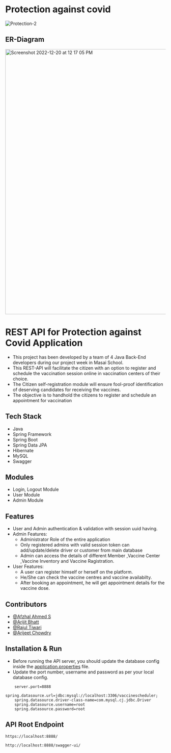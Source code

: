 # Protection against covid

![Protection-2](https://user-images.githubusercontent.com/96117548/208431098-17156c27-d8d5-4996-ad20-b922dabdc5af.jpg)


## ER-Diagram
<img width="832" alt="Screenshot 2022-12-20 at 12 17 05 PM" src="https://user-images.githubusercontent.com/96117548/210172552-625fa43d-fbac-480f-a090-ef9c319b79db.png">


# REST API for Protection against Covid Application

* This project has been developed by a team of 4 Java Back-End developers during our project week in Masai School. 
* This REST-API will facilitate the citizen with an option to register and schedule the vaccination session online in vaccination centers of their choice.
* The Citizen self-registration module will ensure fool-proof identification of deserving candidates for receiving the vaccines.
* The objective is to handhold the citizens to register and schedule an appointment for vaccination

## Tech Stack

* Java
* Spring Framework
* Spring Boot
* Spring Data JPA
* Hibernate
* MySQL
* Swagger

## Modules

* Login, Logout Module
* User Module
* Admin Module

## Features

* User and Admin authentication & validation with session uuid having.
* Admin Features:
    * Administrator Role of the entire application
    * Only registered admins with valid session token can add/update/delete driver or customer from main database
    * Admin can access the details of different Member ,Vaccine Center ,Vaccine Inventory and Vaccine Ragistration.
* User Features:
    * A user can register himself or herself on the platform.
    * He/She can check the vaccine centres and vaccine availabilty.
    * After booking an appointment, he will get appointment details for the vaccine dose.    


## Contributors

* [@Afzhal Ahmed S](https://github.com/Afzhal-ahmed-s)
* [@Arijit Bhatt](https://github.com/ARIJIT321)
* [@Rajul Tiwari](https://github.com/Rajul-Tiwari)
* [@Arijeet Chowdry](https://github.com/arijeet8008)


## Installation & Run

* Before running the API server, you should update the database config inside the [application.properties](https://github.com/suraj-996/lying-powder-9405/blob/main/Covid-19-VaccineScheduler/src/main/resources/application.properties) file. 
* Update the port number, username and password as per your local database config.

```
    server.port=8888
    spring.datasource.url=jdbc:mysql://localhost:3306/vaccinescheduler;
    spring.datasource.driver-class-name=com.mysql.cj.jdbc.Driver
    spring.datasource.username=root
    spring.datasource.password=root
```

## API Root Endpoint

`https://localhost:8888/`

`http://localhost:8888/swagger-ui/`

